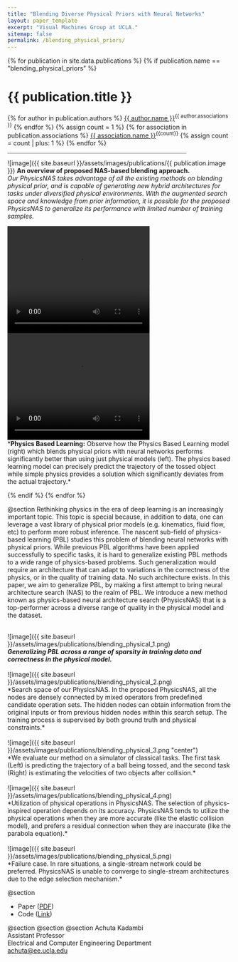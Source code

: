 ```yaml
---
title: "Blending Diverse Physical Priors with Neural Networks"
layout: paper_template
excerpt: "Visual Machines Group at UCLA."
sitemap: false
permalink: /blending_physical_priors/
---
```


{% for publication in site.data.publications %}
{% if publication.name == "blending_physical_priors" %}

# {{ publication.title }}
{% for author in publication.authors %} [{{ author.name }}]({{author.link}})<sup>{{ author.associations }}</sup>
{% endfor %}
{% assign count = 1 %}
{% for association in publication.associations %} [{{ association.name }}]({{association.link}})<sup>{{count}}</sup> {% assign count = count | plus: 1 %}
{% endfor %}

<hr class="center" style="width: 80%; color: grey; height: 0.2px; background-color:grey;"/>

![image]({{ site.baseurl }}/assets/images/publications/{{ publication.image }})
<b>An overview of proposed NAS-based blending approach.</b>
<br>
*Our PhysicsNAS takes advantage of all the existing methods on blending physical prior, and is capable of generating new hybrid architectures for tasks under diversified physical environments. With the augmented search space and knowledge from prior information, it is possible for the proposed PhysicsNAS to generalize its performance with limited number of training samples.*
<br>

  <video width="320" height="240" controls="">
    <source src="..\..\assets\images\publication\blending_physical_video_3.mp4" type="video/mp4">
  Your browser does not support the video tag.
  </video>
  <video width="320" height="240" controls="">
    <source src="..\..\assets\images\publication\blending_physical_video_4.mp4" type="video/mp4">
  Your browser does not support the video tag.
  </video>

<br>
*<b>Physics Based Learning:</b> Observe how the Physics Based Learning model (right) which blends physical priors with neural networks performs significantly better than using just physical models (left). The physics based learning model can precisely predict the trajectory of the tossed object while simple physics provides a solution which significantly deviates from the actual trajectory.*
<br>

{% endif %}
{% endfor %}

<!--

  1 Abstract
  2 Files
  3 Citations
  4 Press
  5 Contact
  6 FAQ
  7 Media

-->

@section
Rethinking physics in the era of deep learning is an increasingly important topic. This topic is special because, in addition to data, one can leverage a vast library of physical prior models (e.g. kinematics, fluid flow, etc) to perform more robust inference. The nascent sub-field of physics-based learning (PBL) studies this problem of blending neural networks with physical priors. While previous PBL algorithms have been applied successfully to specific tasks, it is hard to generalize existing PBL methods to a wide range of physics-based problems. Such generalization would require an architecture that can adapt to variations in the correctness of the physics, or in the quality of training data. No such architecture exists. In this paper, we aim to generalize PBL, by making a first attempt to bring neural architecture search (NAS) to the realm of PBL. We introduce a new method known as physics-based neural architecture search (PhysicsNAS) that is a top-performer across a diverse range of quality in the physical model and the dataset.
<div style="width:100%"></div><br>
![image]({{ site.baseurl }}/assets/images/publications/blending_physical_1.png)
<br>
<b><i>Generalizing PBL across a range of sparsity in training data and correctness in the physical model.</i></b>
<div style="width:100%"></div><br>
![image]({{ site.baseurl }}/assets/images/publications/blending_physical_2.png)
<br>
*Search space of our PhysicsNAS. In the proposed PhysicsNAS, all the nodes are densely connected by mixed operators from predefined candidate operation sets. The hidden nodes can obtain information from the original inputs or from previous hidden nodes within this search setup. The training process is supervised by both ground truth and physical constraints.*
<div style="width:100%"></div><br>
![image]({{ site.baseurl }}/assets/images/publications/blending_physical_3.png "center")
<br>
*We evaluate our method on a simulator of classical tasks. The first task (Left) is predicting the trajectory of a ball being tossed, and the second task (Right) is estimating the velocities of two objects after collision.*
<div style="width:100%"></div><br>
![image]({{ site.baseurl }}/assets/images/publications/blending_physical_4.png)
<br>
*Utilization of physical operations in PhysicsNAS. The selection of physics-inspired operation depends on its accuracy. PhysicsNAS tends to utilize the physical operations when they are more accurate (like the elastic collision model), and prefers a residual connection when they are inaccurate (like the parabola equation).*
<div style="width:100%"></div><br>
![image]({{ site.baseurl }}/assets/images/publications/blending_physical_5.png)
<br>
*Failure case. In rare situations, a single-stream network could be preferred. PhysicsNAS is unable to converge to single-stream architectures due to the edge selection mechanism.*

@section
- Paper ([PDF](https://arxiv.org/pdf/1910.00201.pdf))
- Code ([Link](https://github.com/physicslearning/PhysicsNAS))

@section
@section
@section
Achuta Kadambi <br>
Assistant Professor <br>
Electrical and Computer Engineering Department <br>
achuta@ee.ucla.edu
